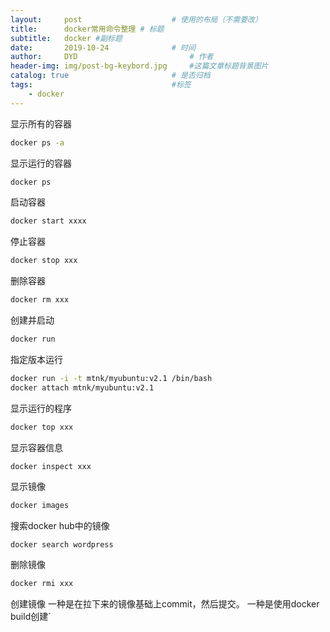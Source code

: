 ```yaml
---
layout:     post   				    # 使用的布局（不需要改）
title:      docker常用命令整理 # 标题
subtitle:   docker #副标题
date:       2019-10-24 				# 时间
author:     DYD 						# 作者
header-img: img/post-bg-keybord.jpg 	#这篇文章标题背景图片
catalog: true 						# 是否归档
tags:								#标签
    - docker
---
```

显示所有的容器

```bash
docker ps -a
```

显示运行的容器

```bash
docker ps
```

启动容器

```bash
docker start xxxx
```

停止容器

```bash
docker stop xxx
```

删除容器

```bash
docker rm xxx
```


创建并启动

```bash
docker run
```

指定版本运行

```bash
docker run -i -t mtnk/myubuntu:v2.1 /bin/bash
docker attach mtnk/myubuntu:v2.1
```

显示运行的程序

```bash
docker top xxx
```

显示容器信息

```bash
docker inspect xxx
```

显示镜像

```bash
docker images
```

搜索docker hub中的镜像

```shell
docker search wordpress
```

删除镜像

```bash
docker rmi xxx
```

创建镜像
一种是在拉下来的镜像基础上commit，然后提交。
一种是使用docker build创建`
